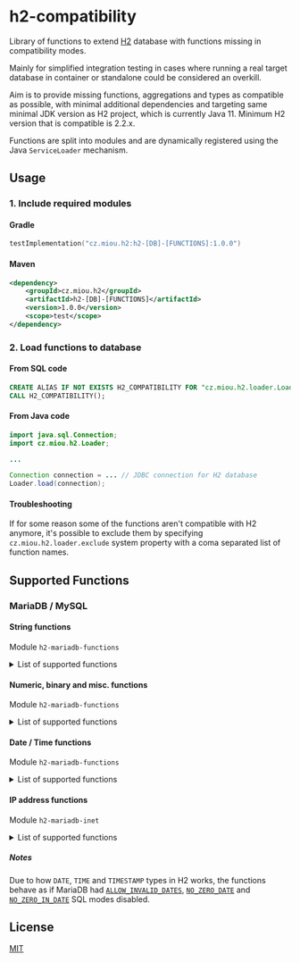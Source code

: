 # h2-compatibility

Library of functions to extend [H2](https://www.h2database.com/) database with functions missing in compatibility modes.

Mainly for simplified integration testing in cases where running a real target database in container or standalone could be considered an overkill.

Aim is to provide missing functions, aggregations and types as compatible as possible, with minimal additional dependencies and targeting same minimal JDK version as H2 project, which is currently Java 11. Minimum H2 version that is compatible is 2.2.x.

Functions are split into modules and are dynamically registered using the Java `ServiceLoader` mechanism.

## Usage

### 1. Include required modules

#### Gradle
```kotlin
testImplementation("cz.miou.h2:h2-[DB]-[FUNCTIONS]:1.0.0")
```

#### Maven

```xml
<dependency>
    <groupId>cz.miou.h2</groupId>
    <artifactId>h2-[DB]-[FUNCTIONS]</artifactId>
    <version>1.0.0</version>
    <scope>test</scope>
</dependency>
```

### 2. Load functions to database

#### From SQL code

```sql
CREATE ALIAS IF NOT EXISTS H2_COMPATIBILITY FOR "cz.miou.h2.loader.Loader.load";
CALL H2_COMPATIBILITY();
```

#### From Java code

```java
import java.sql.Connection;
import cz.miou.h2.Loader;

...

Connection connection = ... // JDBC connection for H2 database
Loader.load(connection);

```

#### Troubleshooting

If for some reason some of the functions aren't compatible with H2 anymore, it's possible to exclude them by specifying `cz.miou.h2.loader.exclude` system property with a coma separated list of function names.

## Supported Functions

### MariaDB / MySQL

#### String functions

Module `h2-mariadb-functions`

<details>

<summary>List of supported functions</summary>

* [`BIN`](https://mariadb.com/kb/en/bin/)
* [`ELT`](https://mariadb.com/kb/en/elt/)
* [`EXPORT_SET`](https://mariadb.com/kb/en/export_set/)
* [`FIELD`](https://mariadb.com/kb/en/field/)
* [`FIND_IN_SET`](https://mariadb.com/kb/en/find_in_set/)
* [`FORMAT`](https://mariadb.com/kb/en/format/)
* [`FROM_BASE64`](https://mariadb.com/kb/en/from_base64/)
* [`HEX`](https://mariadb.com/kb/en/hex/)
* [`LOAD_FILE`](https://mariadb.com/kb/en/load_file/)
* [`MAKE_SET`](https://mariadb.com/kb/en/make_set/)
* [`MID`](https://mariadb.com/kb/en/mid/)
* [`NATURAL_SORT_KEY`](https://mariadb.com/kb/en/natural_sort_key/)
* [`ORD`](https://mariadb.com/kb/en/ord/)
* [`QUOTE`](https://mariadb.com/kb/en/quote/)
* [`REGEXP_INSTR`](https://mariadb.com/kb/en/regexp_instr/)
* [`REVERSE`](https://mariadb.com/kb/en/reverse/)
* [`STRCMP`](https://mariadb.com/kb/en/strcmp/)
* [`SUBSTRING_INDEX`](https://mariadb.com/kb/en/substring_index/)
* [`TO_BASE64`](https://mariadb.com/kb/en/to_base64/)
* [`UNHEX`](https://mariadb.com/kb/en/unhex/)

</details>

#### Numeric, binary and misc. functions

Module `h2-mariadb-functions`

<details>

<summary>List of supported functions</summary>

* [`BIT_COUNT`](https://mariadb.com/kb/en/bit_count/)
* [`CONV`](https://mariadb.com/kb/en/conv/)
* [`FORMAT_BYTES`](https://mariadb.com/kb/en/miscellaneous-functions-format_bytes/)
* [`ISNULL`](https://mariadb.com/kb/en/isnull/)
* [`LOG2`](https://mariadb.com/kb/en/log2/)
* [`OCT`](https://mariadb.com/kb/en/oct/)
* [`POW`](https://mariadb.com/kb/en/pow/)
* [`SLEEP`](https://mariadb.com/kb/en/sleep/)
* [`SYS_GUID`](https://mariadb.com/kb/en/sys_guid/)
* [`UNCOMPRESSED_LENGTH`](https://mariadb.com/kb/en/uncompressed_length/)
* [`UNCOMPRESS`](https://mariadb.com/kb/en/uncompress/)
* [`UUIDV4`](https://mariadb.com/kb/en/uuidv4/)
* [`UUIDV7`](https://mariadb.com/kb/en/uuidv7/)
* [`UUID_SHORT`](https://mariadb.com/kb/en/uuid_short/)

</details>

#### Date / Time functions

Module `h2-mariadb-functions`

<details>

<summary>List of supported functions</summary>

* [`ADDDATE`](https://mariadb.com/kb/en/adddate/)
* [`ADDTIME`](https://mariadb.com/kb/en/addtime/)
* [`ADD_MONTHS`](https://mariadb.com/kb/en/add_months/)
* [`CONVERT_TZ`](https://mariadb.com/kb/en/convert_tz/)
* [`DATE_ADD`](https://mariadb.com/kb/en/date_add/)
* [`DATE_FORMAT`](https://mariadb.com/kb/en/date_format/)
* [`DATE_SUB`](https://mariadb.com/kb/en/date_sub/)
* [`FORMAT_PICO_TIME`](https://mariadb.com/kb/en/format_pico_time/)
* [`FROM_DAYS`](https://mariadb.com/kb/en/from_days/)
* [`MAKEDATE`](https://mariadb.com/kb/en/makedate/)
* [`MAKETIME`](https://mariadb.com/kb/en/maketime/)
* [`MICROSECOND`](https://mariadb.com/kb/en/microsecond/)
* [`PERIOD_ADD`](https://mariadb.com/kb/en/period_add/)
* [`PERIOD_DIFF`](https://mariadb.com/kb/en/period_add/)
* [`SEC_TO_TIME`](https://mariadb.com/kb/en/sec_to_time/)
* [`STR_TO_DATE`](https://mariadb.com/kb/en/str_to_date/)
* [`SUBDATE`](https://mariadb.com/kb/en/subdate/)
* [`SUBTIME`](https://mariadb.com/kb/en/subtime/)
* [`TIME`](https://mariadb.com/kb/en/time-function/)
* [`TIMEDIFF`](https://mariadb.com/kb/en/timediff/)
* [`TIMESTAMP`](https://mariadb.com/kb/en/timestamp-function/)
* [`TIME_FORMAT`](https://mariadb.com/kb/en/time_format/)
* [`TIME_TO_SEC`](https://mariadb.com/kb/en/time_to_sec/)
* [`TO_DAYS`](https://mariadb.com/kb/en/to_days/)
* [`TO_SECONDS`](https://mariadb.com/kb/en/to_seconds/)
* [`UTC_DATE`](https://mariadb.com/kb/en/utc_date/)
* [`UTC_TIME`](https://mariadb.com/kb/en/utc_time/)
* [`UTC_TIME`](https://mariadb.com/kb/en/utc_time/)
* [`WEEKDAY`](https://mariadb.com/kb/en/weekday/)
* [`WEEKOFYEAR`](https://mariadb.com/kb/en/weekofyear/)
* [`YEARWEEK`](https://mariadb.com/kb/en/yearweek/)

</details>

#### IP address functions

Module `h2-mariadb-inet`

<details>

<summary>List of supported functions</summary>

* [`INET_ATON`](https://mariadb.com/kb/en/inet_aton/)
* [`INET_NTOA`](https://mariadb.com/kb/en/inet_ntoa/)
* [`INET6_ATON`](https://mariadb.com/kb/en/inet6_aton/)
* [`INET6_NTOA`](https://mariadb.com/kb/en/inet6_ntoa/)
* [`IS_IPV4`](https://mariadb.com/kb/en/is_ipv4/)
* [`IS_IPV4_COMPAT`](https://mariadb.com/kb/en/is_ipv4_compat/)
* [`IS_IPV4_MAPPED`](https://mariadb.com/kb/en/is_ipv4_mapped/)
* [`IS_IPV6`](https://mariadb.com/kb/en/is_ipv6/)

</details>

##### Notes

Due to how `DATE`, `TIME` and `TIMESTAMP` types in H2 works, the functions behave as if MariaDB had
[`ALLOW_INVALID_DATES`](https://mariadb.com/kb/en/sql-mode/#allow_invalid_dates), [`NO_ZERO_DATE`](https://mariadb.com/kb/en/sql-mode/#no_zero_date) and [`NO_ZERO_IN_DATE`](https://mariadb.com/kb/en/sql-mode/#no_zero_in_date) SQL modes disabled.

## License

[MIT](https://choosealicense.com/licenses/mit/)

